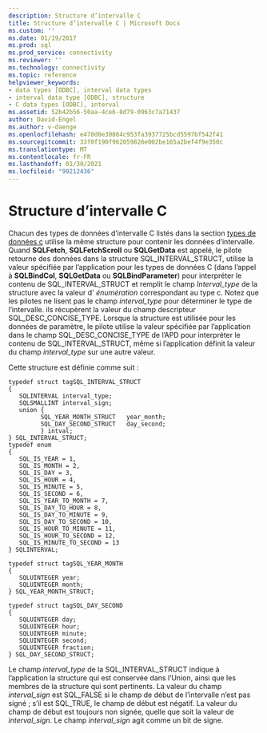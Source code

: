 ```yaml
---
description: Structure d’intervalle C
title: Structure d’intervalle C | Microsoft Docs
ms.custom: ''
ms.date: 01/19/2017
ms.prod: sql
ms.prod_service: connectivity
ms.reviewer: ''
ms.technology: connectivity
ms.topic: reference
helpviewer_keywords:
- data types [ODBC], interval data types
- interval data type [ODBC], structure
- C data types [ODBC], interval
ms.assetid: 52b42b56-50aa-4ce6-8d79-0963c7a71437
author: David-Engel
ms.author: v-daenge
ms.openlocfilehash: e470d0e30864c953fa3937725bcd5597bf542f41
ms.sourcegitcommit: 33f0f190f962059826e002be165a2bef4f9e350c
ms.translationtype: MT
ms.contentlocale: fr-FR
ms.lasthandoff: 01/30/2021
ms.locfileid: "99212436"
---
```

# <a name="c-interval-structure"></a>Structure d’intervalle C
Chacun des types de données d’intervalle C listés dans la section [types de données c](../../../odbc/reference/appendixes/c-data-types.md) utilise la même structure pour contenir les données d’intervalle. Quand **SQLFetch**, **SQLFetchScroll** ou **SQLGetData** est appelé, le pilote retourne des données dans la structure SQL_INTERVAL_STRUCT, utilise la valeur spécifiée par l’application pour les types de données C (dans l’appel à **SQLBindCol**, **SQLGetData** ou **SQLBindParameter**) pour interpréter le contenu de SQL_INTERVAL_STRUCT et remplit le champ *Interval_type* de la structure avec la valeur d' *énumération* correspondant au type c. Notez que les pilotes ne lisent pas le champ *interval_type* pour déterminer le type de l’intervalle. ils récupèrent la valeur du champ descripteur SQL_DESC_CONCISE_TYPE. Lorsque la structure est utilisée pour les données de paramètre, le pilote utilise la valeur spécifiée par l’application dans le champ SQL_DESC_CONCISE_TYPE de l’APD pour interpréter le contenu de SQL_INTERVAL_STRUCT, même si l’application définit la valeur du champ *interval_type* sur une autre valeur.  
  
 Cette structure est définie comme suit :  
  
```  
typedef struct tagSQL_INTERVAL_STRUCT  
{  
   SQLINTERVAL interval_type;   
   SQLSMALLINT interval_sign;  
   union {  
         SQL_YEAR_MONTH_STRUCT   year_month;  
         SQL_DAY_SECOND_STRUCT   day_second;  
         } intval;  
} SQL_INTERVAL_STRUCT;  
typedef enum   
{  
   SQL_IS_YEAR = 1,  
   SQL_IS_MONTH = 2,  
   SQL_IS_DAY = 3,  
   SQL_IS_HOUR = 4,  
   SQL_IS_MINUTE = 5,  
   SQL_IS_SECOND = 6,  
   SQL_IS_YEAR_TO_MONTH = 7,  
   SQL_IS_DAY_TO_HOUR = 8,  
   SQL_IS_DAY_TO_MINUTE = 9,  
   SQL_IS_DAY_TO_SECOND = 10,  
   SQL_IS_HOUR_TO_MINUTE = 11,  
   SQL_IS_HOUR_TO_SECOND = 12,  
   SQL_IS_MINUTE_TO_SECOND = 13  
} SQLINTERVAL;  
  
typedef struct tagSQL_YEAR_MONTH  
{  
   SQLUINTEGER year;  
   SQLUINTEGER month;   
} SQL_YEAR_MONTH_STRUCT;  
  
typedef struct tagSQL_DAY_SECOND  
{  
   SQLUINTEGER day;  
   SQLUINTEGER hour;  
   SQLUINTEGER minute;  
   SQLUINTEGER second;  
   SQLUINTEGER fraction;  
} SQL_DAY_SECOND_STRUCT;  
```  
  
 Le champ *interval_type* de la SQL_INTERVAL_STRUCT indique à l’application la structure qui est conservée dans l’Union, ainsi que les membres de la structure qui sont pertinents. La valeur du champ *interval_sign* est SQL_FALSE si le champ de début de l’intervalle n’est pas signé ; s’il est SQL_TRUE, le champ de début est négatif. La valeur du champ de début est toujours non signée, quelle que soit la valeur de *interval_sign*. Le champ *interval_sign* agit comme un bit de signe.

